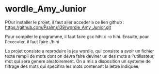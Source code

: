 # wordle_Amy_Junior
POur installer le projet, il faut aller acceder a ce lien github : https://github.com/Psalms139/wordle_Amy_Junior.git

Pour compiler le programme, il faut faire gcc hihi.c -o hihi. Ensuite, pour l'executer, il faut faire ./hihi

Le projet consiste a reproduire le jeu wordle, qui consiste a avoir un fichier texte rempli de mots dont on devra faire 
deviner un des mots a l'utilisateur, mot qui sera genere aleatoirement. On a mis a disposition un systeme de filtrage 
des mots qui specifira les mots contenant la lettre indiquee. 
